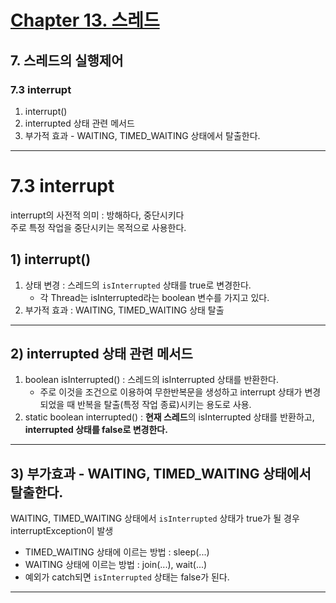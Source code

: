 # <a href = "../README.md" target="_blank">Chapter 13. 스레드</a>
## 7. 스레드의 실행제어
### 7.3 interrupt
1) interrupt()
2) interrupted 상태 관련 메서드
3) 부가적 효과 - WAITING, TIMED_WAITING 상태에서 탈출한다.

---

# 7.3 interrupt

interrupt의 사전적 의미 : 방해하다, 중단시키다  
주로 특정 작업을 중단시키는 목적으로 사용한다.

## 1) interrupt()

1. 상태 변경 : 스레드의 `isInterrupted` 상태를 true로 변경한다.
   - 각 Thread는 isInterrupted라는 boolean 변수를 가지고 있다.
2. 부가적 효과 : WAITING, TIMED_WAITING 상태 탈출

---

## 2) interrupted 상태 관련 메서드

1. boolean isInterrupted() : 스레드의 isInterrupted 상태를 반환한다.
   - 주로 이것을 조건으로 이용하여 무한반복문을 생성하고 interrupt 상태가 변경되었을 때 반복을 탈출(특정 작업 종료)시키는 용도로 사용.
2. static boolean interrupted() : **현재 스레드**의 isInterrupted 상태를 반환하고, **interrupted 상태를 false로 변경한다.**

---

## 3) 부가효과 - WAITING, TIMED_WAITING 상태에서 탈출한다.
WAITING, TIMED_WAITING 상태에서 `isInterrupted` 상태가 true가 될 경우 interruptException이 발생
- TIMED_WAITING 상태에 이르는 방법 : sleep(...)
- WAITING 상태에 이르는 방법 : join(...), wait(...)
- 예외가 catch되면 `isInterrupted` 상태는 false가 된다.

---